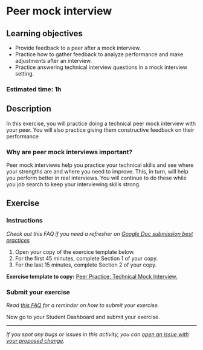 # Peer mock interview

## Learning objectives

- Provide feedback to a peer after a mock interview.
- Practice how to gather feedback to analyze performance and make adjustments after an interview.
- Practice answering technical interview questions in a mock interview setting.

### **Estimated time**: 1h

## Description

 In this exercise, you will practice doing a technical peer mock interview with your peer. You will also practice giving them constructive feedback on their performance 

### Why are peer mock interviews important?

Peer mock interviews help you practice your technical skills and see where your strengths are and where you need to improve. This, in turn, will help you perform better in real interviews. You will continue to do these while you job search to keep your interviewing skills strong. 

## Exercise

### Instructions

*Check out this FAQ if you need a refresher on [Google Doc submission best practices](https://microverse.zendesk.com/hc/en-us/articles/360063156813)*

1. Open your copy of the exercice template below.
2. For the first 45 minutes, complete Section 1 of your copy.
3. For the last 15 minutes, complete Section 2 of your copy.

**Exercise template to copy:** [Peer Practice: Technical Mock Interview.](https://docs.google.com/document/d/14Aq7O7w0sP-11w4gxEMnnWV8eid6n721RUSC9SrqUso/edit?usp=sharing)

### Submit your exercise

*Read [this FAQ](https://microverse.zendesk.com/hc/en-us/articles/360061344234) for a reminder on how to submit your exercise.* 

Now go to your Student Dashboard and submit your exercise.


------

_If you spot any bugs or issues in this activity, you can [open an issue with your proposed change](https://github.com/microverseinc/curriculum-transversal-skills/blob/main/git-github/articles/open_issue.md)._

